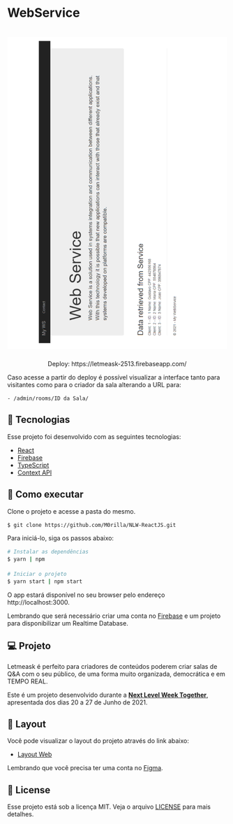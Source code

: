 # WebService

<h1 align="center">
    <img alt="Letmeask" src=".github/cover.svg" />
</h1>

<p align="center">
    Deploy: https://letmeask-2513.firebaseapp.com/
 </p>
    Caso acesse a partir do deploy é possível visualizar a interface tanto para visitantes como para o criador da sala alterando a URL para:
 
    - /admin/rooms/ID da Sala/

## 🧪 Tecnologias

Esse projeto foi desenvolvido com as seguintes tecnologias:

- [React](https://reactjs.org)
- [Firebase](https://firebase.google.com/)
- [TypeScript](https://www.typescriptlang.org/)
- [Context API](https://pt-br.reactjs.org/docs/context.html)

## 🚀 Como executar

Clone o projeto e acesse a pasta do mesmo.

```bash
$ git clone https://github.com/M0rilla/NLW-ReactJS.git
```

Para iniciá-lo, siga os passos abaixo:
```bash
# Instalar as dependências
$ yarn | npm

# Iniciar o projeto
$ yarn start | npm start

```
O app estará disponível no seu browser pelo endereço http://localhost:3000.

Lembrando que será necessário criar uma conta no [Firebase](https://firebase.google.com/) e um projeto para disponibilizar um Realtime Database.

## 💻 Projeto

Letmeask é perfeito para criadores de conteúdos poderem criar salas de Q&A com o seu público, de uma forma muito organizada, democrática e em TEMPO REAL.

Este é um projeto desenvolvido durante a **[Next Level Week Together](https://nextlevelweek.com/)**, apresentada dos dias 20 a 27 de Junho de 2021.


## 🔖 Layout

Você pode visualizar o layout do projeto através do link abaixo:

- [Layout Web](https://www.figma.com/file/u0BQK8rCf2KgzcukdRRCWh/Letmeask/duplicate) 

Lembrando que você precisa ter uma conta no [Figma](http://figma.com/).

## 📝 License

Esse projeto está sob a licença MIT. Veja o arquivo [LICENSE](LICENSE.md) para mais detalhes.
